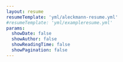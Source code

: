 ```yaml
---
layout: resume
resumeTemplate: 'yml/aleckmann-resume.yml'
#resumeTemplate: 'yml/exampleresume.yml'
params:
  showDate: false
  showAuthor: false
  showReadingTime: false
  showPagination: false
---
```

